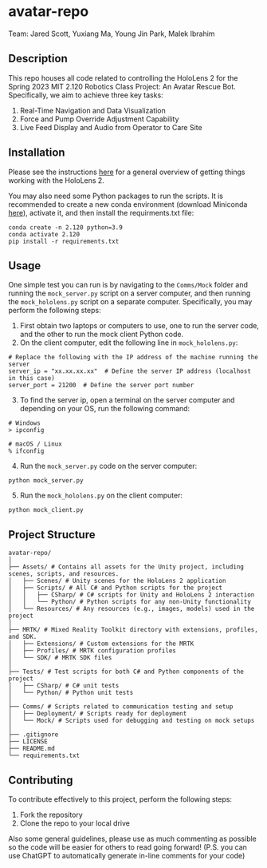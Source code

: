 # avatar-repo

Team: Jared Scott, Yuxiang Ma, Young Jin Park, Malek Ibrahim

## Description

This repo houses all code related to controlling the HoloLens 2 for the Spring 2023 MIT 2.120 Robotics Class Project: An Avatar Rescue Bot. Specifically, we aim to achieve three key tasks:

1. Real-Time Navigation and Data Visualization
2. Force and Pump Override Adjustment Capability
3. Live Feed Display and Audio from Operator to Care Site

## Installation

Please see the instructions [here](https://docs.google.com/document/d/17jsBMaB0MUb40jxV13PPMbnD3ZUolpd2wvhG_WX-qII/edit) for a general overview of getting things working with the HoloLens 2.

You may also need some Python packages to run the scripts. It is recommended to create a new conda environment (download Miniconda [here](https://docs.conda.io/en/latest/miniconda.html)), activate it, and then install the requirments.txt file:

```
conda create -n 2.120 python=3.9
conda activate 2.120
pip install -r requirements.txt
```

## Usage

One simple test you can run is by navigating to the `Comms/Mock` folder and running the `mock_server.py` script on a server computer, and then running the `mock_hololens.py` script on a separate computer. Specifically, you may perform the following steps:

1. First obtain two laptops or computers to use, one to run the server code, and the other to run the mock client Python code.
2. On the client computer, edit the following line in `mock_hololens.py`:

```
# Replace the following with the IP address of the machine running the server
server_ip = "xx.xx.xx.xx"  # Define the server IP address (localhost in this case)
server_port = 21200  # Define the server port number
```

3. To find the server ip, open a terminal on the server computer and depending on your OS, run the following command:

```
# Windows
> ipconfig

# macOS / Linux
% ifconfig
```

4. Run the `mock_server.py` code on the server computer:

```
python mock_server.py
```

5. Run the `mock_hololens.py` on the client computer:

```
python mock_client.py
```


## Project Structure

```
avatar-repo/
│
├── Assets/ # Contains all assets for the Unity project, including scenes, scripts, and resources.
│   ├── Scenes/ # Unity scenes for the HoloLens 2 application
│   ├── Scripts/ # All C# and Python scripts for the project
│   │   ├── CSharp/ # C# scripts for Unity and HoloLens 2 interaction
│   │   └── Python/ # Python scripts for any non-Unity functionality
│   └── Resources/ # Any resources (e.g., images, models) used in the project
│
├── MRTK/ # Mixed Reality Toolkit directory with extensions, profiles, and SDK.
│   ├── Extensions/ # Custom extensions for the MRTK
│   ├── Profiles/ # MRTK configuration profiles
│   └── SDK/ # MRTK SDK files
│
├── Tests/ # Test scripts for both C# and Python components of the project
│   ├── CSharp/ # C# unit tests
│   └── Python/ # Python unit tests
│
├── Comms/ # Scripts related to communication testing and setup
│   ├── Deployment/ # Scripts ready for deployment
│   └── Mock/ # Scripts used for debugging and testing on mock setups
│
├── .gitignore
├── LICENSE
├── README.md
└── requirements.txt
```

## Contributing

To contribute effectively to this project, perform the following steps:

1. Fork the repository
2. Clone the repo to your local drive

Also some general guidelines, please use as much commenting as possible so the code will be easier for others to read going forward! (P.S. you can use ChatGPT to automatically generate in-line comments for your code)

